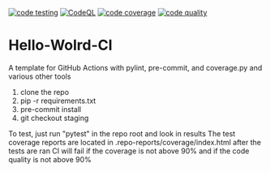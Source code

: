 [![code testing](https://github.com/grintor/Hello-Wolrd-CI/actions/workflows/testing_pull_request.yml/badge.svg)](https://github.com/grintor/Hello-World-CI/actions/workflows/testing_pull_request.yml)
[![CodeQL](https://github.com/grintor/Hello-Wolrd-CI/actions/workflows/codeql.yml/badge.svg)](https://github.com/grintor/Hello-Wolrd-CI/actions/workflows/codeql.yml)
[![code coverage](https://img.shields.io/endpoint?url=https://raw.githubusercontent.com/grintor/Hello-Wolrd-CI/main/.repo-shields/covered_shield.json)](.repo-reports/coverage.txt)
[![code quality](https://img.shields.io/endpoint?url=https://raw.githubusercontent.com/grintor/Hello-Wolrd-CI/main/.repo-shields/quality_shield.json)](.repo-reports/pylint-report.txt)


# Hello-Wolrd-CI

A template for GitHub Actions with pylint, pre-commit, and coverage.py and various other tools


1) clone the repo
2) pip -r requirements.txt
3) pre-commit install
4) git checkout staging



To test, just run "pytest" in the repo root and look in results
The test coverage reports are located in .repo-reports/coverage/index.html after the tests are ran
CI will fail if the coverage is not above 90% and if the code quality is not above 90%



